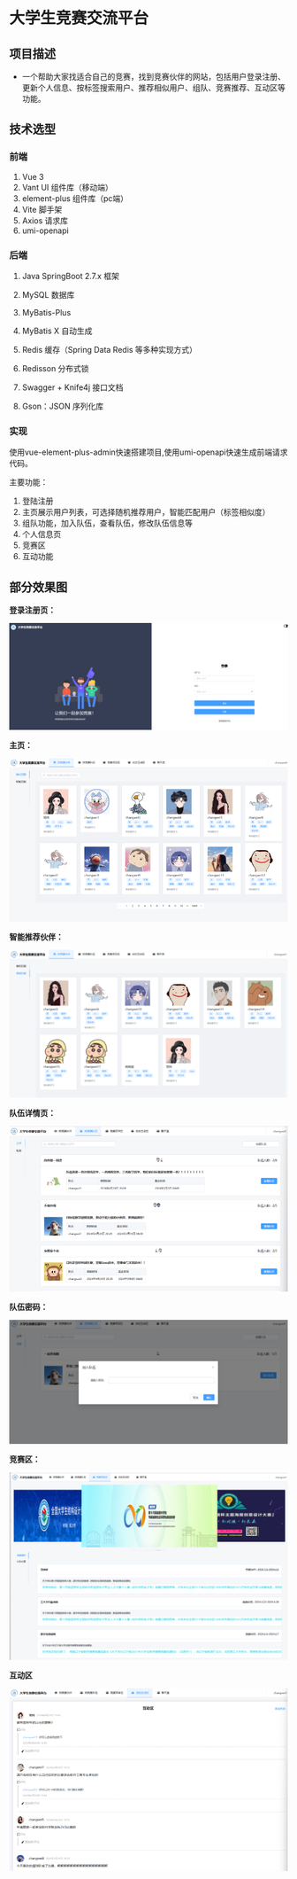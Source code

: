 # 大学生竞赛交流平台



## 项目描述

- 一个帮助大家找适合自己的竞赛，找到竞赛伙伴的网站，包括用户登录注册、更新个人信息、按标签搜索用户、推荐相似用户、组队、竞赛推荐、互动区等功能。



## 技术选型

### 前端

1. Vue 3
2. Vant UI 组件库（移动端）
3. element-plus 组件库（pc端）
4. Vite 脚手架
5. Axios 请求库
6. umi-openapi

### 后端


1. Java SpringBoot 2.7.x 框架

2. MySQL 数据库

3. MyBatis-Plus

4. MyBatis X 自动生成

5. Redis 缓存（Spring Data Redis 等多种实现方式）

6. Redisson 分布式锁

7. Swagger + Knife4j 接口文档

8. Gson：JSON 序列化库

   


### 实现
使用vue-element-plus-admin快速搭建项目,使用umi-openapi快速生成前端请求代码。

主要功能：

1. 登陆注册
2. 主页展示用户列表，可选择随机推荐用户，智能匹配用户（标签相似度）
3. 组队功能，加入队伍，查看队伍，修改队伍信息等
4. 个人信息页
5. 竞赛区
6. 互动功能

## 部分效果图

**登录注册页：**

![image-20230303223038196](https://github.com/Chang688/data/blob/master/github_image/7.png?raw=true)

**主页：**

![image-20230303223317372](https://github.com/Chang688/data/blob/master/github_image/%E5%9B%BE%E7%89%872.png?raw=true)

**智能推荐伙伴：**

![image-20230303223344484](https://github.com/Chang688/data/blob/master/github_image/%E5%9B%BE%E7%89%873.png?raw=true)

**队伍详情页：**

![image-20230303223428999](https://github.com/Chang688/data/blob/master/github_image/%E5%9B%BE%E7%89%874.png?raw=true)

**队伍密码：**

![image-20230303223558311](https://github.com/Chang688/data/blob/master/github_image/%E5%9B%BE%E7%89%875.png?raw=true)

**竞赛区：**

![image-20230303223608116](https://github.com/Chang688/data/blob/master/github_image/%E5%9B%BE%E7%89%876.png?raw=true)

**互动区**

![image-20230303223629367](https://github.com/Chang688/data/blob/master/github_image/%E5%9B%BE%E7%89%877.png?raw=true)



